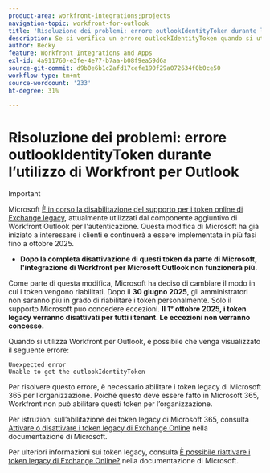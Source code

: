 ```yaml
---
product-area: workfront-integrations;projects
navigation-topic: workfront-for-outlook
title: 'Risoluzione dei problemi: errore outlookIdentityToken durante l’utilizzo di Workfront per Outlook'
description: Se si verifica un errore outlookIdentityToken quando si utilizza Workfront per Outlook, è necessario abilitare i token legacy di Microsoft 365 per l'organizzazione.
author: Becky
feature: Workfront Integrations and Apps
exl-id: 4a911760-e3fe-4e77-b7aa-b08f9ea59d6a
source-git-commit: d9b0e6b1c2afd17cefe190f29a072634f0b0ce50
workflow-type: tm+mt
source-wordcount: '233'
ht-degree: 31%

---
```


# Risoluzione dei problemi: errore outlookIdentityToken durante l’utilizzo di Workfront per Outlook

>[!IMPORTANT]
>
>Microsoft [È in corso la disabilitazione del supporto per i token online di Exchange legacy](https://learn.microsoft.com/en-us/office/dev/add-ins/outlook/faq-nested-app-auth-outlook-legacy-tokens), attualmente utilizzati dal componente aggiuntivo di Workfront Outlook per l&#39;autenticazione. Questa modifica di Microsoft ha già iniziato a interessare i clienti e continuerà a essere implementata in più fasi fino a ottobre 2025.
>
>* **Dopo la completa disattivazione di questi token da parte di Microsoft, l&#39;integrazione di Workfront per Microsoft Outlook non funzionerà più.**
>
>Come parte di questa modifica, Microsoft ha deciso di cambiare il modo in cui i token vengono riabilitati. Dopo il **30 giugno 2025**, gli amministratori non saranno più in grado di riabilitare i token personalmente. Solo il supporto Microsoft può concedere eccezioni. **Il 1° ottobre 2025, i token legacy verranno disattivati per tutti i tenant. Le eccezioni non verranno concesse.**

Quando si utilizza Workfront per Outlook, è possibile che venga visualizzato il seguente errore:

```
Unexpected error
Unable to get the outlookIdentityToken
```

Per risolvere questo errore, è necessario abilitare i token legacy di Microsoft 365 per l’organizzazione. Poiché questo deve essere fatto in Microsoft 365, Workfront non può abilitare questi token per l’organizzazione.

Per istruzioni sull’abilitazione dei token legacy di Microsoft 365, consulta [Attivare o disattivare i token legacy di Exchange Online](https://learn.microsoft.com/it-it/office/dev/add-ins/outlook/turn-exchange-tokens-on-off) nella documentazione di Microsoft.

Per ulteriori informazioni sui token legacy, consulta [È possibile riattivare i token legacy di Exchange Online?](https://learn.microsoft.com/it-it/office/dev/add-ins/outlook/faq-nested-app-auth-outlook-legacy-tokens#can-i-turn-exchange-online-legacy-tokens-back-on) nella documentazione di Microsoft.
